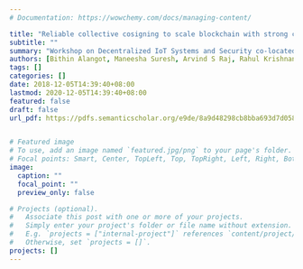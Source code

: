 ```yaml
---
# Documentation: https://wowchemy.com/docs/managing-content/

title: "Reliable collective cosigning to scale blockchain with strong consistency"
subtitle: ""
summary: "Workshop on Decentralized IoT Systems and Security co-located with NDSS 2018"
authors: [Bithin Alangot, Maneesha Suresh, Arvind S Raj, Rahul Krishnan Pathinarupothi, Krishnashree Achuthan]
tags: []
categories: []
date: 2018-12-05T14:39:40+08:00
lastmod: 2020-12-05T14:39:40+08:00
featured: false
draft: false
url_pdf: https://pdfs.semanticscholar.org/e9de/8a9d48298cb8bba693d7d058505ca7ca4c9d.pdf


# Featured image
# To use, add an image named `featured.jpg/png` to your page's folder.
# Focal points: Smart, Center, TopLeft, Top, TopRight, Left, Right, BottomLeft, Bottom, BottomRight.
image:
  caption: ""
  focal_point: ""
  preview_only: false

# Projects (optional).
#   Associate this post with one or more of your projects.
#   Simply enter your project's folder or file name without extension.
#   E.g. `projects = ["internal-project"]` references `content/project/deep-learning/index.md`.
#   Otherwise, set `projects = []`.
projects: []
---
```

